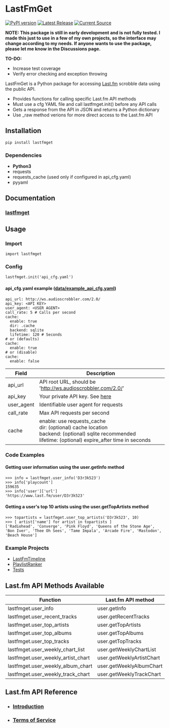 # LastFmGet

[![PyPI version](https://badge.fury.io/py/lastfmget.svg)](https://pypi.org/project/lastfmget)
[![Latest Release](https://github.com/D3r3k23/LastFmGet/actions/workflows/test_release.yaml/badge.svg)](https://github.com/D3r3k23/LastFmGet/actions/workflows/test_release.yaml)
[![Current Source](https://github.com/D3r3k23/LastFmGet/actions/workflows/test_source.yaml/badge.svg)](https://github.com/D3r3k23/LastFmGet/actions/workflows/test_source.yaml)


**NOTE: This package is still in early development and is not fully tested. I made this just to use in a few of my own projects, so the interface may change according to my needs. If anyone wants to use the package, please let me know in the Discussions page.**

**TO-DO:**
* Increase test coverage
* Verify error checking and exception throwing


LastFmGet is a Python package for accessing [Last.fm](https://www.last.fm) scrobble data using the public API.

* Provides functions for calling specific Last.fm API methods
* Must use a cfg YAML file and call lastfmget.init() before any API calls
* Gets a response from the API in JSON and returns a Python dictionary
* Use _raw method verions for more direct access to the Last.fm API


## Installation
`pip install lastfmget`

### Dependencies
* **Python3**
* requests
* requests_cache (used only if configured in api_cfg.yaml)
* pyyaml


## Documentation
### [lastfmget](https://raw.githack.com/D3r3k23/LastFmGet/master/docs/pdoc/lastfmget.html)


## Usage

### Import
`import lastfmget`

### Config
`lastfmget.init('api_cfg.yaml')`

#### api_cfg.yaml example ([data/example_api_cfg.yaml](https://github.com/D3r3k23/LastFmGet/blob/master/data/example_api_cfg.yaml))
```
api_url: http://ws.audioscrobbler.com/2.0/
api_key: <API KEY>
user_agent: <USER AGENT>
call_rate: 5 # Calls per second
cache:
  enable: true
  dir: .cache
  backend: sqlite
  lifetime: 120 # Seconds
# or (defaults)
cache:
  enable: true
# or (disable)
cache:
  enable: false
```

| Field      | Description                                                 |
|------------|-------------------------------------------------------------|
| api_url    | API root URL, should be 'http://ws.audioscrobbler.com/2.0/' |
| api_key    | Your private API key. See [here](https://www.last.fm/api)   |
| user_agent | Identifiable user agent for requests                        |
| call_rate  | Max API requests per second                                 |
| cache      | enable: use requests_cache<br>dir: (optional) cache location<br>backend: (optional) sqlite recommended<br>lifetime: (optional) expire_after time in seconds |

### Code Examples

#### Getting user information using the user.getInfo method
```
>>> info = lastfmget.user_info('D3r3k523')
>>> info['playcount']
159635
>>> info['user']['url']
'https://www.last.fm/user/D3r3k523'
```

#### Getting a user's top 10 artists using the user.getTopArtists method
```
>>> topartists = lastfmget.user_top_artists('D3r3k523', 10)
>>> [ artist['name'] for artist in topartists ]
['Radiohead', 'Converge', 'Pink Floyd', 'Queens of the Stone Age', 'Bon Iver', 'Thee Oh Sees', 'Tame Impala', 'Arcade Fire', 'Mastodon', 'Beach House']
```

### Example Projects
* [LastFmTimeline](https://github.com/D3r3k23/LastFmTimeline)
* [PlaylistRanker](https://github.com/D3r3k23/PlaylistRanker)
* [Tests](https://github.com/D3r3k23/LastFmGet/blob/master/test/test/tests.py)


## Last.fm API Methods Available
| Function                           | Last.fm API method        |
|------------------------------------|---------------------------|
| lastfmget.user_info                | user.getInfo              |
| lastfmget.user_recent_tracks       | user.getRecentTracks      |
| lastfmget.user_top_artists         | user.getTopArtists        |
| lastfmget.user_top_albums          | user.getTopAlbums         |
| lastfmget.user_top_tracks          | user.getTopTracks         |
| lastfmget.user_weekly_chart_list   | user.getWeeklyChartList   |
| lastfmget.user_weekly_artist_chart | user.getWeeklyArtistChart |
| lastfmget.user_weekly_album_chart  | user.getWeeklyAlbumChart  |
| lastfmget.user_weekly_track_chart  | user.getWeeklyTrackChart  |


## Last.fm API Reference
* ### [Introduction](https://www.last.fm/api/intro)
* ### [Terms of Service](https://www.last.fm/api/tos)
